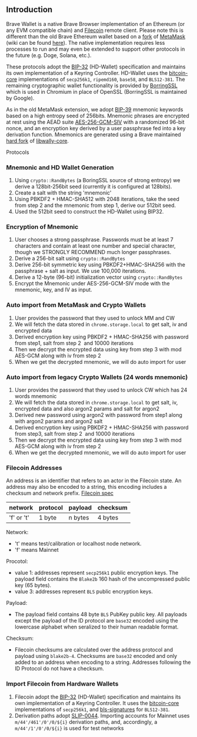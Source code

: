 ## Introduction

Brave Wallet is a native Brave Browser implementation of an Ethereum (or any EVM compatible chain) and [Filecoin](https://spec.filecoin.io/) remote client. Please note this is different than the old Brave Ethereum wallet based on a [fork](https://github.com/brave/ethereum-remote-client) of [MetaMask](https://github.com/MetaMask/metamask-extension) (wiki can be found [here](https://github.com/brave/brave-browser/wiki/Brave-Ethereum-Remote-Client-Wallet-Seed-Information)). The native implementation requires less processes to run and may even be extended to support other protocols in the future (e.g. Doge, Solana, etc.).

These protocols adopt the [BIP-32](https://github.com/bitcoin/bips/blob/master/bip-0032.mediawiki) (HD-Wallet) specification and maintains its own implementation of a Keyring Controller. HD-Wallet uses the [bitcoin-core](https://github.com/bitcoin/bitcoin) implementations of `secp256k1`, `ripemd160`, `base58`, and `BLS12-381`. The remaining cryptographic wallet functionality is provided by [BorringSSL](https://boringssl.googlesource.com/boringssl/) which is used in Chromium in place of OpenSSL (BorringSSL is maintained by Google).

As in the old MetaMask extension, we adopt [BIP-39](https://github.com/bitcoin/bips/blob/master/bip-0039.mediawiki) mnemonic keywords based on a high entropy seed of 256bits.  Mnemonic phrases are encrypted at rest using the AEAD suite [AES-256-GCM-SIV](https://datatracker.ietf.org/doc/html/rfc5297) with a randomized 96-bit nonce, and an encryption key derived by a user passphrase fed into a key derivation function. Mnemonics are generated using a Brave maintained [hard fork]([https://github.com/ElementsProject/libwally-core/commit/cd5b8c404352759d603208e08c59003aaeb9a6fa](https://github.com/ElementsProject/libwally-core/commit/cd5b8c404352759d603208e08c59003aaeb9a6fa)) of [libwally-core](https://github.com/ElementsProject/libwally-core).

Protocols
### Mnemonic and HD Wallet Generation
1. Using `crypto::RandBytes` (a BoringSSL source of strong entropy) we derive a 128bit-256bit seed (currently it is configured at 128bits).
2. Create a salt with the string 'mnemonic'
3. Using PBKDF2 + HMAC-SHA512 with 2048 iterations, take the seed from step 2 and the mnemonic from step 1, derive our 512bit seed.
4. Used the 512bit seed to construct the HD-Wallet using BIP32.

### Encryption of Mnemonic
1. User chooses a strong passphrase. Passwords must be at least 7 characters and contain at least one number and special character, though we STRONGLY RECOMMEND much longer passphrases. 
2. Derive a 256-bit salt using `crypto::RandBytes`
3. Derive 256-bit symmetric key using PBKDF2+HMAC-SHA256 with the passphrase + salt as input. We use 100,000 iterations.
4. Derive a 12-byte (96-bit) initialization vector using `crypto::RandBytes`
5. Encrypt the Mnemonic under AES-256-GCM-SIV mode with the mnemonic, key, and IV as input.

### Auto import from MetaMask and Crypto Wallets
1. User provides the password that they used to unlock MM and CW
2.  We will fetch the data stored in `chrome.storage.local` to get salt, iv and encrypted data
3.  Derived encryption key using PBKDF2 + HMAC-SHA256 with password from step1, salt from step 2  and 10000 iterations
4.  Then we decrypt the encrypted data using key from step 3 with mod AES-GCM along with iv from step 2
5.  When we get the decrypted mnemonic, we will do auto import for user

### Auto import from legacy Crypto Wallets (24 words mnemonic)
1. User provides the password that they used to unlock CW which has 24 words mnemonic
2. We will fetch the data stored in `chrome.storage.local` to get salt, iv, encrypted data and also argon2 params and salt for argon2
3. Derived new password using argon2 with password from step1 along with argon2 params and argon2 salt
4. Derived encryption key using PBKDF2 + HMAC-SHA256 with password from step3, salt from step 2  and 10000 iterations
5. Then we decrypt the encrypted data using key from step 3 with mod AES-GCM along with iv from step 2
6. When we get the decrypted mnemonic, we will do auto import for user

### Filecoin Addresses

An address is an identifier that refers to an actor in the Filecoin state. An address may also be encoded to a string, this encoding includes a checksum and network prefix. [Filecoin spec](https://spec.filecoin.io/appendix/address/#section-appendix.address.string)

 |  network   | protocol | payload | checksum |
 |------------|----------|---------|----------|
 | 'f' or 't' |  1 byte  | n bytes | 4 bytes  |

Network:
- 't' means test/calibration or localhost node network.
- 'f' means Mainnet

Procotol:
- value 1: addresses represent `secp256k1` public encryption keys. The payload field contains the `Blake2b` 160 hash of the uncompressed public key (65 bytes).
- value 3: addresses represent `BLS` public encryption keys.

Payload:
- The payload field contains 48 byte `BLS` PubKey public key. All payloads except the payload of the ID protocol are `base32` encoded using the lowercase alphabet when seralized to their human readable format.

Checksum:
- Filecoin checksums are calculated over the address protocol and payload using `blake2b-4`. Checksums are `base32` encoded and only added to an address when encoding to a string. Addresses following the ID Protocol do not have a checksum.


### Import Filecoin from Hardware Wallets
1. Filecoin adopt the [BIP-32](https://github.com/bitcoin/bips/blob/master/bip-0032.mediawiki) (HD-Wallet) specification and maintains its own implementation of a Keyring Controller. It uses the [bitcoin-core](https://github.com/bitcoin/bitcoin) implementations of `secp256k1`, and [bls-signatures](https://github.com/filecoin-project/bls-signatures) for `BLS12-381`. 
2. Derivation paths adopt [SLIP-0044](https://github.com/satoshilabs/slips/blob/5f85bc4854adc84ca2dc5a3ab7f4b9e74cb9c8ab/slip-0044.md). Importing accounts for Mainnet uses `m/44'/461'/0'/0/${i}` derivation paths, and, accordingly, a `m/44'/1'/0'/0/${i}` is used for test networks